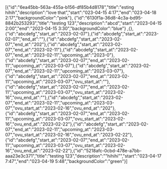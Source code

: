 [{"id":"6ea45bb-563a-455a-b156-df85b4d8178","title":"esting hihih","description":"love that","start":"023-04-15  4:17","end":"023-04-18  2:17","backgroundColor":"pink"},
{"id":"6130f1a-36d8-4c3a-bd95-8842b253293","title":"testing 123","description":"abcd","start":"2023-04-15 2:00","end":"2023-04-15 3:30","backgroundColor":"blue"}
,{},{"id":"abcdefg","start_at":"2023-02-07"},{"id":"abcdefg","start_at":"2023-02-07","end_at":""},{"id":"abcdefg","start_at":"2023-02-07","end_at":"202"},{"id":"abcdefg","start_at":"2023-02-07","end_at":"2023-02-11"},{"id":"abcdefg","start_at":"2023-02-07","end_at":"2023-02-11","upcoming_at":"2023-0"},{"id":"abcdefg","start_at":"2023-02-07","end_at":"2023-02-11","upcoming_at":"2023-03-07"},{"id":"abcdefg","start_at":"2023-02-07","end_at":"2023-02-11","upcoming_at":"2023-03-07"},{"id":"abcdefg","start_at":"2023-02-07","end_at":"2023-02-11","upcoming_at":"2023-03-07","ovu_start_at":""},{"id":"abcdefg","start_at":"2023-02-07","end_at":"2023-02-11","upcoming_at":"2023-03-07","ovu_start_at":"2023-02-16","ovu_end_at":""},{"id":"abcdefg","start_at":"2023-02-07","end_at":"2023-02-11","upcoming_at":"2023-03-07","ovu_start_at":"2023-02-16","ovu_end_at":"202"},{"id":"abcdefg","start_at":"2023-02-07","end_at":"2023-02-11","upcoming_at":"2023-03-07","ovu_start_at":"2023-02-16","ovu_end_at":"2023-02-22"},{"id":"abcdefg","start_at":"2023-02-07","end_at":"2023-02-11","upcoming_at":"2023-03-07","ovu_start_at":"2023-02-16","ovu_end_at":"2023-02-22"},{"id":"abcdefg","start_at":"2023-02-07","end_at":"2023-02-11","upcoming_at":"2023-03-07","ovu_start_at":"2023-02-16","ovu_end_at":"2023-02-22"},{"id":"5218afc-0cbd-478e-a7bb-aaa23e3c371","title":"testing 123","description":"\"hihihi\"","start":"023-04-17  7:47","end":"023-04-19  5:48","backgroundColor":"green"}]